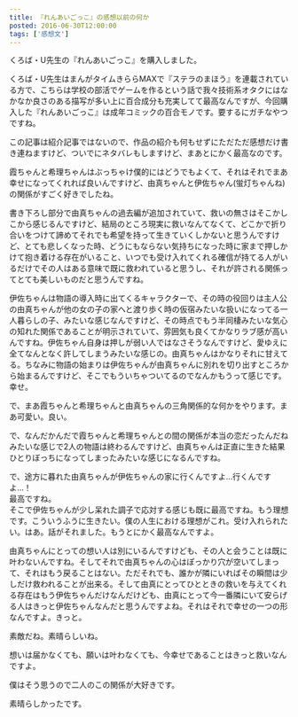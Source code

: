 ```yaml
---
title: 『れんあいごっこ』の感想以前の何か
posted: 2016-06-30T12:00:00
tags: ['感想文']
---
```


くろば・U先生の『れんあいごっこ』を購入しました。  
  
くろば・U先生はまんがタイムきららMAXで『ステラのまほう』を連載されている方で、こちらは学校の部活でゲームを作るという話で我々技術系オタクにはなかなか良さのある描写が多い上に百合成分も充実してて最高なんですが、今回購入した『れんあいごっこ』は成年コミックの百合モノです。要するにガチなやつですね。  
  
この記事は紹介記事ではないので、作品の紹介も何もせずにただただ感想だけ書き連ねますけど、ついでにネタバレもしますけど、まあとにかく最高なのです。  
  
霞ちゃんと希理ちゃんはぶっちゃけ僕的にはどうでもよくて、それはそれでまあ幸せになってくれれば良いんですけど、由真ちゃんと伊佐ちゃん(蛍灯ちゃんね)の関係がすごく好きでしたね。  
  
書き下ろし部分で由真ちゃんの過去編が追加されていて、救いの無さはそこかしこから感じるんですけど、結局のところ現実に救いなんてなくて、どこかで折り合いをつけて諦めてそれでも希望を持って生きていくしかないと思うんですけど、とても悲しくなった時、どうにもならない気持ちになった時に家まで押しかけて抱き着ける存在がいること、いつでも受け入れてくれる確信が持てる人がいるだけでその人はある意味で既に救われていると思うし、それが許される関係ってとても美しいものだと思うんですね。  
  
伊佐ちゃんは物語の導入時に出てくるキャラクターで、その時の役回りは主人公の由真ちゃんが他の女の子の家へと渡り歩く時の仮宿みたいな扱いになってる一人暮らしの子、みたいな感じなんですけど、その時点でもう半同棲みたいな気心の知れた関係であることが明示されていて、雰囲気も良くてかなりラブ感が高いんですね。伊佐ちゃん自身は押しが弱い人ではなさそうなんですけど、愛ゆえに全てなんとなく許してしまうみたいな感じの。由真ちゃんはかなりそれに甘えてる。ちなみに物語の始まりは伊佐ちゃんが由真ちゃんに別れを切り出すところから始まるんですけど、そこでもういちゃついてるのでなんかもうって感じです。幸せ。  
  
で、まあ霞ちゃんと希理ちゃんと由真ちゃんの三角関係的な何かをやります。まあ可愛い。良い。  
  
で、なんだかんだで霞ちゃんと希理ちゃんとの間の関係が本当の恋だったんだねみたいな感じで2人の物語は終わるんですけど、由真ちゃんは正直に生きた結果ひとりぼっちになってしまったみたいな感じになるんですね。  
  
で、途方に暮れた由真ちゃんが伊佐ちゃんの家に行くんですよ…行くんですよ…！  
最高ですね。  
そこで伊佐ちゃんが少し呆れた調子で応対する感じも既に最高ですね。もう理想です。こういうふうに生きたい。僕の人生における理想がこれ。受け入れられたい。はあ。話がそれました。もうとにかく最高なんですよ。  
  
由真ちゃんにとっての想い人は別にいるんですけども、その人と会うことは既に叶わないんですね。そしてそれで由真ちゃんの心はぽっかり穴が空いてしまって、それはもう戻ることはない。ただそれでも、誰かが隣にいればその瞬間は少しだけ救われることが出来る。そして由真にとってひとときの救いを与えてくれる存在はもう伊佐ちゃんだけなんだけども、由真にとって今一番隣にいて安らげる人はきっと伊佐ちゃんなんだと思うんですよね。それはそれで幸せの一つの形なんですよ。きっと。  
  
素敵だね。素晴らしいね。  
  
想いは届かなくても、願いは叶わなくても、今幸せであることはきっと救いなんですよ。  
  
僕はそう思うので二人のこの関係が大好きです。  
  
素晴らしかったです。

